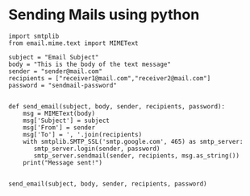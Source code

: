 # Sending Mails using python

    import smtplib
    from email.mime.text import MIMEText
    
    subject = "Email Subject"
    body = "This is the body of the text message"
    sender = "sender@mail.com"
    recipients = ["receiver1@mail.com","receiver2@mail.com"]
    password = "sendmail-password"
    
    
    def send_email(subject, body, sender, recipients, password):
        msg = MIMEText(body)
        msg['Subject'] = subject
        msg['From'] = sender
        msg['To'] = ', '.join(recipients)
        with smtplib.SMTP_SSL('smtp.google.com', 465) as smtp_server:
           smtp_server.login(sender, password)
           smtp_server.sendmail(sender, recipients, msg.as_string())
        print("Message sent!")


    send_email(subject, body, sender, recipients, password)
